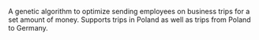 A genetic algorithm to optimize sending employees on business trips for a set amount of money.
Supports trips in Poland as well as trips from Poland to Germany.

